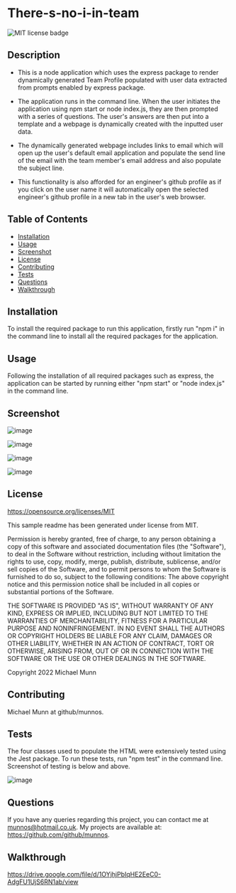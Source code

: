 # There-s-no-i-in-team

![MIT license badge](https://img.shields.io/badge/license-MIT-blue.svg)

## Description

- This is a node application which uses the express package to render dynamically generated Team Profile populated with user data extracted from prompts enabled by express package. 

- The application runs in the command line. When the user initiates the application using npm start or node index.js, they are then prompted with a series of questions. The user's answers are then 
put into a template and a webpage is dynamically created with the inputted user data. 

- The dynamically generated webpage includes links to email which will open up the user's default email application
and populate the send line of the email with the team member's email address and also populate the subject line. 

- This functionality is also afforded for an engineer's github profile as if you click on the user name it will automatically open the selected engineer's github profile in a new tab in the user's web browser.

## Table of Contents
* [Installation](#installation)
* [Usage](#usage)
* [Screenshot](#screenshot)
* [License](#license)
* [Contributing](#contributing)
* [Tests](#tests)
* [Questions](#questions)
* [Walkthrough](#walkthrough)

## Installation

To install the required package to run this application, firstly run "npm i" in the command line to install all the required packages for the application. 

## Usage

Following the installation of all required packages such as express, the application can be started by running either "npm start" or "node index.js" in the command line.

## Screenshot

![image](https://user-images.githubusercontent.com/88617634/192135927-d96756cb-85c8-4664-a5d1-87370799095d.png)

![image](https://user-images.githubusercontent.com/88617634/192136196-0750c7f4-47d8-42e3-a6e3-85577017c8c0.png)

![image](https://user-images.githubusercontent.com/88617634/192136227-ddca89e4-074d-438b-942c-43a0ac7c7fe4.png)

![image](https://user-images.githubusercontent.com/88617634/192136246-60790d59-e4c0-4dba-b4cc-cafadcdadfe9.png)



## License 

 https://opensource.org/licenses/MIT
 
 This sample readme has been generated under license from MIT.

 Permission is hereby granted, free of charge, to any person obtaining a copy of this software and associated documentation files 
(the "Software"), to deal in the Software without restriction, including without limitation the rights to use, copy, modify, 
merge, publish, distribute, sublicense, and/or sell copies of the Software, and to permit persons to whom the Software is furnished to do so, subject to the following conditions:
The above copyright notice and this permission notice shall be included in all copies or substantial portions of 
the Software.

THE SOFTWARE IS PROVIDED "AS IS", WITHOUT WARRANTY OF ANY KIND, EXPRESS OR IMPLIED, INCLUDING BUT NOT LIMITED TO THE WARRANTIES
OF MERCHANTABILITY, FITNESS FOR A PARTICULAR PURPOSE AND NONINFRINGEMENT. IN NO EVENT SHALL THE AUTHORS OR COPYRIGHT HOLDERS BE LIABLE FOR ANY CLAIM, 
DAMAGES OR OTHER LIABILITY, WHETHER IN AN ACTION OF CONTRACT, TORT OR OTHERWISE, ARISING FROM, OUT OF OR IN CONNECTION WITH THE SOFTWARE OR THE USE OR OTHER DEALINGS IN THE SOFTWARE.
 
 Copyright 2022 Michael Munn

## Contributing

Michael Munn at github/munnos.

## Tests

The four classes used to populate the HTML were extensively tested using the Jest package. To run these tests, run "npm test" in the command line. Screenshot of testing is below and above.

![image](https://user-images.githubusercontent.com/88617634/192135937-8f861dfe-8a08-4fe4-9220-c74c10cc1096.png)

## Questions

If you have any queries regarding this project, you can contact me at munnos@hotmail.co.uk. My projects are available at: https://github.com/github/munnos.

## Walkthrough

https://drive.google.com/file/d/1OYjhjPbIqHE2EeC0-AdgFU1UjS6RN1ab/view
